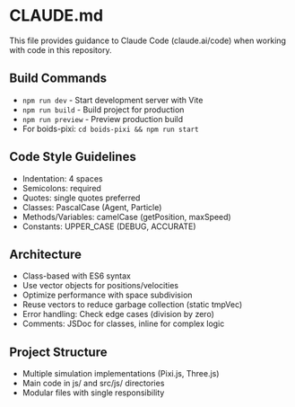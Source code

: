 # CLAUDE.md

This file provides guidance to Claude Code (claude.ai/code) when working with code in this repository.

## Build Commands
- `npm run dev` - Start development server with Vite
- `npm run build` - Build project for production
- `npm run preview` - Preview production build
- For boids-pixi: `cd boids-pixi && npm run start`

## Code Style Guidelines
- Indentation: 4 spaces
- Semicolons: required
- Quotes: single quotes preferred
- Classes: PascalCase (Agent, Particle)
- Methods/Variables: camelCase (getPosition, maxSpeed)
- Constants: UPPER_CASE (DEBUG, ACCURATE)

## Architecture
- Class-based with ES6 syntax
- Use vector objects for positions/velocities
- Optimize performance with space subdivision
- Reuse vectors to reduce garbage collection (static tmpVec)
- Error handling: Check edge cases (division by zero)
- Comments: JSDoc for classes, inline for complex logic

## Project Structure
- Multiple simulation implementations (Pixi.js, Three.js)
- Main code in js/ and src/js/ directories
- Modular files with single responsibility
